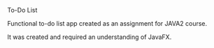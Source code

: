 To-Do List

Functional to-do list app created as an assignment for JAVA2 course.

It was created and required an understanding of JavaFX.
